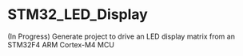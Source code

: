 # STM32_LED_Display
(In Progress) Generate project to drive an LED display matrix from an STM32F4 ARM Cortex-M4 MCU
